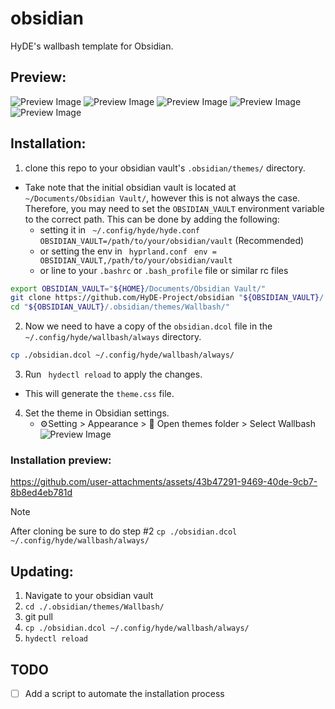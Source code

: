 # obsidian

HyDE's wallbash template for Obsidian.

## Preview:

![Preview Image](assets/ss1.png)
![Preview Image](assets/ss2.png)
![Preview Image](assets/ss3.png)
![Preview Image](assets/ss4.png)
![Preview Image](assets/ss5.png)

## Installation:

1. clone this repo to your obsidian vault's `.obsidian/themes/` directory.

- Take note that the initial obsidian vault is located at `~/Documents/Obsidian Vault/`,
  however this is not always the case.
  Therefore, you may need to set the `OBSIDIAN_VAULT` environment variable to the correct path.
  This can be done by adding the following:
  - setting it in ` ~/.config/hyde/hyde.conf` ` OBSIDIAN_VAULT=/path/to/your/obsidian/vault` (Recommended)
  - or setting the env in ` hyprland.conf` ` env = OBSIDIAN_VAULT,/path/to/your/obsidian/vault`
  - or line to your `.bashrc` or `.bash_profile` file or similar rc files

```bash
export OBSIDIAN_VAULT="${HOME}/Documents/Obsidian Vault/"
git clone https://github.com/HyDE-Project/obsidian "${OBSIDIAN_VAULT}/.obsidian/themes/Wallbash/"
cd "${OBSIDIAN_VAULT}/.obsidian/themes/Wallbash/"
```

2. Now we need to have a copy of the `obsidian.dcol` file in the `~/.config/hyde/wallbash/always` directory.

```bash
cp ./obsidian.dcol ~/.config/hyde/wallbash/always/

```

3. Run ` hydectl reload` to apply the changes.

- This will generate the `theme.css` file.

4. Set the theme in Obsidian settings.
   - ⚙Setting > Appearance️ > 📁 Open themes folder️ > Select Wallbash
     ![Preview Image](assets/apply.png)

### Installation preview:

https://github.com/user-attachments/assets/43b47291-9469-40de-9cb7-8b8ed4eb781d

> [!Note]
> After cloning be sure to do step #2 
> `cp ./obsidian.dcol ~/.config/hyde/wallbash/always/`
>


## Updating:

1. Navigate to your obsidian vault
2. `cd ./.obsidian/themes/Wallbash/`
3. git pull
4. `cp ./obsidian.dcol ~/.config/hyde/wallbash/always/ `
5. `hydectl reload`

## TODO

- [ ] Add a script to automate the installation process
